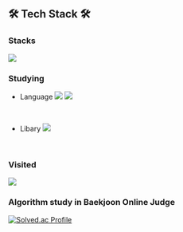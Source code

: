 ## 🛠 Tech Stack 🛠

### Stacks
<img src="https://img.shields.io/badge/c-00599C?style=flat-square&logo=c%2B%2B&logoColor=white"/></a>

### Studying
* Language 
<img src="https://img.shields.io/badge/c++-00599C?style=flat-square&logo=c%2B%2B&logoColor=white"/></a>
<img src="https://img.shields.io/badge/python-3776AB?style=flat-square&logo=c%2B%2B&logoColor=white"/></a>
</br>

* Libary
<img src="https://img.shields.io/badge/opengl-5586A4?style=flat-square&logo=c%2B%2B&logoColor=white"/></a>
</br>

### Visited
<a href="https://hits.seeyoufarm.com"><img src="https://hits.seeyoufarm.com/api/count/incr/badge.svg?url=https%3A%2F%2Fgithub.com%2Fgjbae1212%2Fhit-counter&count_bg=%235CADBC&title_bg=%23555555&icon=&icon_color=%23C23535&title=Visted&edge_flat=false"/></a>

### Algorithm study in Baekjoon Online Judge
[![Solved.ac Profile](http://mazassumnida.wtf/api/v2/generate_badge?boj=unib35)](https://solved.ac/unib35)

<!--
**unib35/unib35** is a ✨ _special_ ✨ repository because its `README.md` (this file) appears on your GitHub profile.



Here are some ideas to get you started:

- 🔭 I’m currently working on ...
- 🌱 I’m currently learning ...
- 👯 I’m looking to collaborate on ...
- 🤔 I’m looking for help with ...
- 💬 Ask me about ...
- 📫 How to reach me: ...
- 😄 Pronouns: ...
- ⚡ Fun fact: ...
-->
